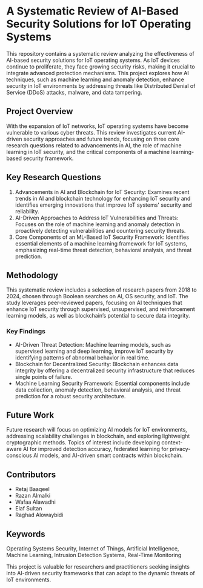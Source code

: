 # A Systematic Review of AI-Based Security Solutions for IoT Operating Systems

This repository contains a systematic review analyzing the effectiveness of AI-based security solutions for IoT operating systems. As IoT devices continue to proliferate, they face growing security risks, making it crucial to integrate advanced protection mechanisms. This project explores how AI techniques, such as machine learning and anomaly detection, enhance security in IoT environments by addressing threats like Distributed Denial of Service (DDoS) attacks, malware, and data tampering.

## Project Overview
With the expansion of IoT networks, IoT operating systems have become vulnerable to various cyber threats. This review investigates current AI-driven security approaches and future trends, focusing on three core research questions related to advancements in AI, the role of machine learning in IoT security, and the critical components of a machine learning-based security framework.

## Key Research Questions
1. Advancements in AI and Blockchain for IoT Security: Examines recent trends in AI and blockchain technology for enhancing IoT security and identifies emerging innovations that improve IoT systems' security and reliability.
2. AI-Driven Approaches to Address IoT Vulnerabilities and Threats: Focuses on the role of machine learning and anomaly detection in proactively detecting vulnerabilities and countering security threats.
3. Core Components of an ML-Based IoT Security Framework: Identifies essential elements of a machine learning framework for IoT systems, emphasizing real-time threat detection, behavioral analysis, and threat prediction.

## Methodology
This systematic review includes a selection of research papers from 2018 to 2024, chosen through Boolean searches on AI, OS security, and IoT. The study leverages peer-reviewed papers, focusing on AI techniques that enhance IoT security through supervised, unsupervised, and reinforcement learning models, as well as blockchain’s potential to secure data integrity.

### Key Findings
- AI-Driven Threat Detection: Machine learning models, such as supervised learning and deep learning, improve IoT security by identifying patterns of abnormal behavior in real time.
- Blockchain for Decentralized Security: Blockchain enhances data integrity by offering a decentralized security infrastructure that reduces single points of failure.
- Machine Learning Security Framework: Essential components include data collection, anomaly detection, behavioral analysis, and threat prediction for a robust security architecture.

## Future Work
Future research will focus on optimizing AI models for IoT environments, addressing scalability challenges in blockchain, and exploring lightweight cryptographic methods. Topics of interest include developing context-aware AI for improved detection accuracy, federated learning for privacy-conscious AI models, and AI-driven smart contracts within blockchain.

## Contributors
- Retaj Baaqeel
- Razan Almalki
- Wafaa Alawadhi
- Elaf Sultan
- Raghad Alowaybidi

## Keywords
Operating Systems Security, Internet of Things, Artificial Intelligence, Machine Learning, Intrusion Detection Systems, Real-Time Monitoring

This project is valuable for researchers and practitioners seeking insights into AI-driven security frameworks that can adapt to the dynamic threats of IoT environments.
